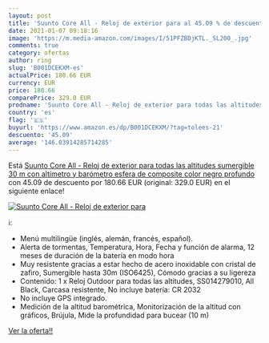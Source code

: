 ```yaml
---
layout: post
title: 'Suunto Core All - Reloj de exterior para al 45.09 % de descuento'
date: 2021-01-07 09:18:16
image: 'https://m.media-amazon.com/images/I/51PFZBDjKTL._SL200_.jpg'
comments: true
category: ofertas
author: ring
slug: 'B001DCEKXM-es'
actualPrice: 180.66 EUR
currency: EUR
price: 180.66
comparePrice: 329.0 EUR
prodname: 'Suunto Core All - Reloj de exterior para todas las altitudes  sumergible  30 m   con altímetro y barómetro  esfera de composite  color negro profundo'
country: 'es'
flag: '🇪🇸'
buyurl: 'https://www.amazon.es/dp/B001DCEKXM/?tag=tolees-21'
descuento: '45.09'
average: '146.03914285714285'
---
```


Está [Suunto Core All - Reloj de exterior para todas las altitudes  sumergible  30 m   con altímetro y barómetro  esfera de composite  color negro profundo](https://www.amazon.es/dp/B001DCEKXM/?tag=tolees-21) con 45.09 de descuento por 180.66 EUR (original: 329.0 EUR) en el siguiente enlace!

[![Suunto Core All - Reloj de exterior para](https://m.media-amazon.com/images/I/51PFZBDjKTL._SL200_.jpg)](https://www.amazon.es/dp/B001DCEKXM/?tag=tolees-21)

ℹ️:

- Menú multilingüe (inglés, alemán, francés, español).
- Alerta de tormentas, Temperatura, Hora, Fecha y función de alarma, 12 meses de duración de la batería en modo hora
- Muy resistente gracias a estar hecho de acero inoxidable con cristal de zafiro, Sumergible hasta 30m (ISO6425), Cómodo gracias a su ligereza
- Contenido: 1 x Reloj Outdoor para todas las altitudes, SS014279010, All Black, Carcasa resistente, No incluye batería: CR 2032
- No incluye GPS integrado.
- Medición de la altitud barométrica, Monitorización de la altitud con gráficos, Brújula, Mide la profundidad para bucear (10 m)

[Ver la oferta!!](https://www.amazon.es/dp/B001DCEKXM/?tag=tolees-21)
